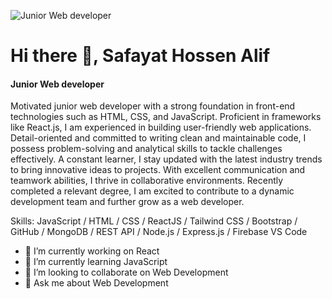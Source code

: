 ![Junior Web developer](https://img.freepik.com/premium-vector/futuristic-flat-website-development-background_93732-11.jpg?w=1380)

# Hi there 👋, Safayat Hossen Alif
#### Junior Web developer



Motivated junior web developer with a strong foundation in front-end technologies such as HTML, CSS, and JavaScript. Proficient in frameworks like React.js, I am experienced in building user-friendly web applications. Detail-oriented and committed to writing clean and maintainable code, I possess problem-solving and analytical skills to tackle challenges effectively. A constant learner, I stay updated with the latest industry trends to bring innovative ideas to projects. With excellent communication and teamwork abilities, I thrive in collaborative environments. Recently completed a relevant degree, I am excited to contribute to a dynamic development team and further grow as a web developer.

Skills: JavaScript / HTML / CSS / ReactJS / Tailwind CSS / Bootstrap / GitHub / MongoDB / REST API / Node.js / Express.js / Firebase VS Code

- 🔭 I’m currently working on React  
- 🌱 I’m currently learning JavaScript 
- 👯 I’m looking to collaborate on Web Development  
- 💬 Ask me about Web Development 
